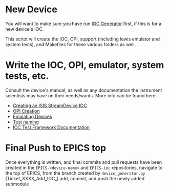 # New Device

You will want to make sure you have run [IOC Generator](https://github.com/ISISComputingGroup/ibex_developers_manual/wiki/IOC-Generator) first, if this is for a new device's IOC. 

This script will create the IOC, OPI, support (including lewis emulator and system tests), and Makefiles for these various folders as well.

# Write the IOC, OPI, emulator, system tests, etc. 

Consult the device's manual, as well as any documentation the instrument scientists may have on their needs/wants. More info can be found here:
* [Creating an ISIS StreamDevice IOC](https://github.com/ISISComputingGroup/ibex_developers_manual/wiki/Creating-an-ISIS-StreamDevice-IOC)
* [OPI Creation](https://github.com/ISISComputingGroup/ibex_developers_manual/wiki/OPI-Creation)
* [Emulating Devices](https://github.com/ISISComputingGroup/ibex_developers_manual/wiki/Emulating-Devices)
* [Test naming](https://github.com/ISISComputingGroup/ibex_developers_manual/wiki/Test-naming)
* [IOC Test Framework Documentation](https://github.com/ISISComputingGroup/EPICS-IOC_Test_Framework/blob/master/README.md)

# Final Push to EPICS top

Once everything is written, and final commits and pull requests have been created in the `EPICS-<device-name>` and `EPICS-ioc` repositories, navigate to the top of EPICS, from the branch created by `device_generator.py` (Ticket_XXXX_Add_IOC_<DEVICENAME>) add, commit, and push the newly added submodule